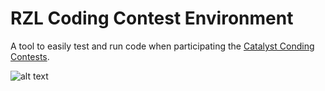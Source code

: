 # RZL Coding Contest Environment

A tool to easily test and run code when participating the [Catalyst Conding Contests](https://catcoder.codingcontest.org/).

![alt text](https://github.com/rzlsoftware/RZL.CodingContestEnvironment/blob/master/Screenshots/RZLContestEnvironment.png?raw=true "RZL Coding Contest Environment")